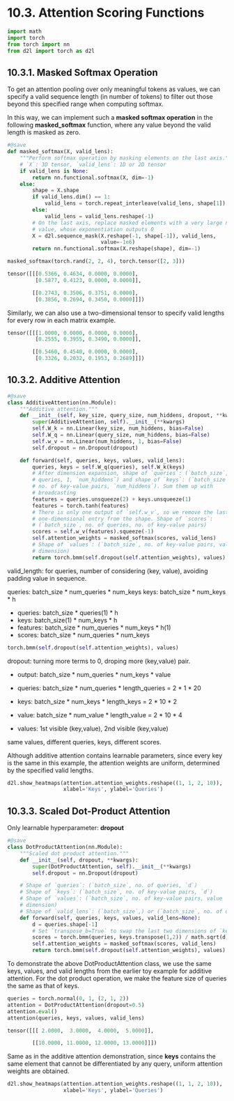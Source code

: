 # 10.3. Attention Scoring Functions

```python
import math
import torch
from torch import nn
from d2l import torch as d2l
```

## 10.3.1. Masked Softmax Operation

To get an attention pooling over only meaningful tokens as values, we can specify a valid sequence length (in number of tokens) to filter out those beyond this specified range when computing softmax. 

In this way, we can implement such a **masked softmax operation** in the following **masked_softmax** function, where any value beyond the valid length is masked as zero.

```python
#@save
def masked_softmax(X, valid_lens):
    """Perform softmax operation by masking elements on the last axis."""
    # `X`: 3D tensor, `valid_lens`: 1D or 2D tensor
    if valid_lens is None:
        return nn.functional.softmax(X, dim=-1)
    else:
        shape = X.shape
        if valid_lens.dim() == 1:
            valid_lens = torch.repeat_interleave(valid_lens, shape[1])
        else:
            valid_lens = valid_lens.reshape(-1)
        # On the last axis, replace masked elements with a very large negative
        # value, whose exponentiation outputs 0
        X = d2l.sequence_mask(X.reshape(-1, shape[-1]), valid_lens,
                              value=-1e6)
        return nn.functional.softmax(X.reshape(shape), dim=-1)
```

```python
masked_softmax(torch.rand(2, 2, 4), torch.tensor([2, 3]))
```

```python
tensor([[[0.5366, 0.4634, 0.0000, 0.0000],
         [0.5877, 0.4123, 0.0000, 0.0000]],

        [[0.2743, 0.3506, 0.3751, 0.0000],
         [0.3856, 0.2694, 0.3450, 0.0000]]])
```

Similarly, we can also use a two-dimensional tensor to specify valid lengths for every row in each matrix example.

```python
tensor([[[1.0000, 0.0000, 0.0000, 0.0000],
         [0.2555, 0.3955, 0.3490, 0.0000]],

        [[0.5460, 0.4540, 0.0000, 0.0000],
         [0.3326, 0.2032, 0.1953, 0.2689]]])
```

## 10.3.2. Additive Attention

```python
#@save
class AdditiveAttention(nn.Module):
    """Additive attention."""
    def __init__(self, key_size, query_size, num_hiddens, dropout, **kwargs):
        super(AdditiveAttention, self).__init__(**kwargs)
        self.W_k = nn.Linear(key_size, num_hiddens, bias=False)
        self.W_q = nn.Linear(query_size, num_hiddens, bias=False)
        self.w_v = nn.Linear(num_hiddens, 1, bias=False)
        self.dropout = nn.Dropout(dropout)

    def forward(self, queries, keys, values, valid_lens):
        queries, keys = self.W_q(queries), self.W_k(keys)
        # After dimension expansion, shape of `queries`: (`batch_size`, no. of
        # queries, 1, `num_hiddens`) and shape of `keys`: (`batch_size`, 1,
        # no. of key-value pairs, `num_hiddens`). Sum them up with
        # broadcasting
        features = queries.unsqueeze(2) + keys.unsqueeze(1)
        features = torch.tanh(features)
        # There is only one output of `self.w_v`, so we remove the last
        # one-dimensional entry from the shape. Shape of `scores`:
        # (`batch_size`, no. of queries, no. of key-value pairs)
        scores = self.w_v(features).squeeze(-1)
        self.attention_weights = masked_softmax(scores, valid_lens)
        # Shape of `values`: (`batch_size`, no. of key-value pairs, value
        # dimension)
        return torch.bmm(self.dropout(self.attention_weights), values)
```

valid_length: for queries, number of considering (key, value), avoiding padding value in sequence.

queries: batch_size * num_queries * num_keys
keys: batch_size * num_keys * h

- queries: batch_size * queries(1) * h
- keys: batch_size(1) * num_keys * h
- features: batch_size * num_queries * num_keys * h(1)
- scores: batch_size * num_queries * num_keys

```python
torch.bmm(self.dropout(self.attention_weights), values)
```

dropout: turning more terms to 0, droping more (key,value) pair.

- output: batch_size * num_queries * num_keys * value


- queries: batch_size * num_queries * length_queries = 2 * 1 * 20
- keys: batch_size * num_keys * length_keys = 2 * 10 * 2
- value: batch_size * num_value * length_value = 2 * 10 * 4
- values: 1st visible (key,value), 2nd visible (key,value)

same values, different queries, keys, different scores.

Although additive attention contains learnable parameters, since every key is the same in this example, the attention weights are uniform, determined by the specified valid lengths.


```python
d2l.show_heatmaps(attention.attention_weights.reshape((1, 1, 2, 10)),
                  xlabel='Keys', ylabel='Queries')
```

## 10.3.3. Scaled Dot-Product Attention

Only learnable hyperparameter: **dropout** 

```python
#@save
class DotProductAttention(nn.Module):
    """Scaled dot product attention."""
    def __init__(self, dropout, **kwargs):
        super(DotProductAttention, self).__init__(**kwargs)
        self.dropout = nn.Dropout(dropout)

    # Shape of `queries`: (`batch_size`, no. of queries, `d`)
    # Shape of `keys`: (`batch_size`, no. of key-value pairs, `d`)
    # Shape of `values`: (`batch_size`, no. of key-value pairs, value
    # dimension)
    # Shape of `valid_lens`: (`batch_size`,) or (`batch_size`, no. of queries)
    def forward(self, queries, keys, values, valid_lens=None):
        d = queries.shape[-1]
        # Set `transpose_b=True` to swap the last two dimensions of `keys`
        scores = torch.bmm(queries, keys.transpose(1,2)) / math.sqrt(d)
        self.attention_weights = masked_softmax(scores, valid_lens)
        return torch.bmm(self.dropout(self.attention_weights), values)
```

To demonstrate the above DotProductAttention class, we use the same keys, values, and valid lengths from the earlier toy example for additive attention. For the dot product operation, we make the feature size of queries the same as that of keys.

```python
queries = torch.normal(0, 1, (2, 1, 2))
attention = DotProductAttention(dropout=0.5)
attention.eval()
attention(queries, keys, values, valid_lens)
```


```python
tensor([[[ 2.0000,  3.0000,  4.0000,  5.0000]],

        [[10.0000, 11.0000, 12.0000, 13.0000]]])
```

Same as in the additive attention demonstration, since **keys** contains the same element that cannot be differentiated by any query, uniform attention weights are obtained.

```python
d2l.show_heatmaps(attention.attention_weights.reshape((1, 1, 2, 10)),
                  xlabel='Keys', ylabel='Queries')
```




